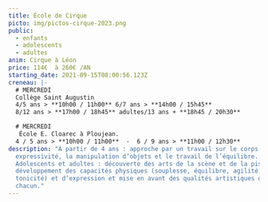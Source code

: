 ```yaml
---
title: École de Cirque
picto: img/pictos-cirque-2023.png
public:
  - enfants
  - adolescents
  - adultes
anim: Cirque à Léon
price: 114€  à 260€ /AN
starting_date: 2021-09-15T08:00:56.123Z
creneau: |-
  # MERCREDI
  Collège Saint Augustin
  4/5 ans > **10h00 / 11h00** 6/7 ans > **14h00 / 15h45**
  8/12 ans > **17h00 / 18h45** adultes/13 ans + **18h45 / 20h30**

  # MERCREDI
   École E. Cloarec à Ploujean.  
  4 / 5 ans > **10h00 / 11h00**  -  6 / 9 ans > **11h00 / 12h30**
description: "À partir de 4 ans : approche par un travail sur le corps et son
  expressivité, la manipulation d’objets et le travail de l’équilibre.
  Adolescents et adultes : découverte des arts de la scène et de la piste,
  développement des capacités physiques (souplesse, équilibre, agilité,
  tonicité) et d’expression et mise en avant des qualités artistiques de
  chacun."
---
```

